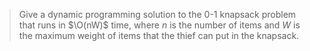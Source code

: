 > Give a dynamic programming solution to the 0-1 knapsack problem that runs in
> $\O(nW)$ time, where $n$ is the number of items and $W$ is the maximum weight
> of items that the thief can put in the knapsack.
